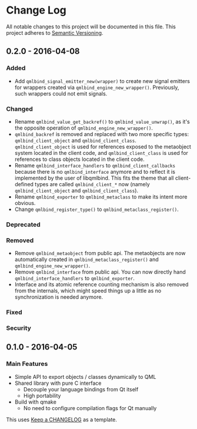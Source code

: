 # Change Log #
All notable changes to this project will be documented in this file.
This project adheres to [Semantic Versioning](http://semver.org/).

## 0.2.0 - 2016-04-08 ##
### Added ###
- Add `qmlbind_signal_emitter_new(wrapper)` to create new signal emitters for wrappers created via
  `qmlbind_engine_new_wrapper()`. Previously, such wrappers could not emit signals.

### Changed ###
- Rename `qmlbind_value_get_backref()` to `qmlbind_value_unwrap()`, as it's the opposite operation of
  `qmlbind_engine_new_wrapper()`.
- `qmlbind_backref` is removed and replaced with two more specific types:
  `qmlbind_client_object` and `qmlbind_client_class`. `qmlbind_client_object` is used for references exposed to the
  metaobject system located in the client code, and `qmlbind_client_class` is used for references to class objects
  located in the client code.
- Rename `qmlbind_interface_handlers` to `qmlbind_client_callbacks` because there is no `qmlbind_interface` anymore
  and to reflect it is implemented by the user of libqmlbind. This fits the theme that all client-defined types are
  called `qmlbind_client_*` now (namely `qmlbind_client_object` and `qmlbind_client_class`).
- Rename `qmlbind_exporter` to `qmlbind_metaclass` to make its intent more obvious.
- Change `qmlbind_register_type()` to `qmlbind_metaclass_register()`.

### Deprecated ###

### Removed ###
- Remove `qmlbind_metaobject` from public api. The metaobjects are now automatically created in `qmlbind_metaclass_register()` and `qmlbind_engine_new_wrapper()`.
- Remove `qmlbind_interface` from public api. You can now directly hand `qmlbind_interface_handlers` to
  `qmlbind_exporter`.
- Interface and its atomic reference counting mechanism is also removed from the internals, which might speed
  things up a little as no synchronization is needed anymore.

### Fixed ###

### Security ###

## 0.1.0 - 2016-04-05 ##
### Main Features ###
- Simple API to export objects / classes dynamically to QML
- Shared library with pure C interface
  - Decouple your language bindings from Qt itself
  - High portability
- Build with qmake
  - No need to configure compilation flags for Qt manually


This uses [Keep a CHANGELOG](http://keepachangelog.com/) as a template.


[0.2.0]: https://github.com/alacarte-maps/alacarte/compare/v0.1.0...HEAD
